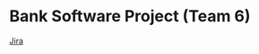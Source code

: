 # Bank Software Project (Team 6)

[Jira](https://cmpe202-team6.atlassian.net/secure/BrowseProjects.jspa)